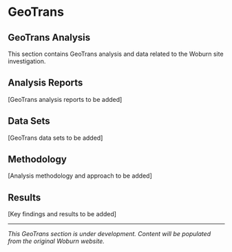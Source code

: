 # GeoTrans

## GeoTrans Analysis

This section contains GeoTrans analysis and data related to the Woburn site investigation.

## Analysis Reports

[GeoTrans analysis reports to be added]

## Data Sets

[GeoTrans data sets to be added]

## Methodology

[Analysis methodology and approach to be added]

## Results

[Key findings and results to be added]

---

*This GeoTrans section is under development. Content will be populated from the original Woburn website.* 